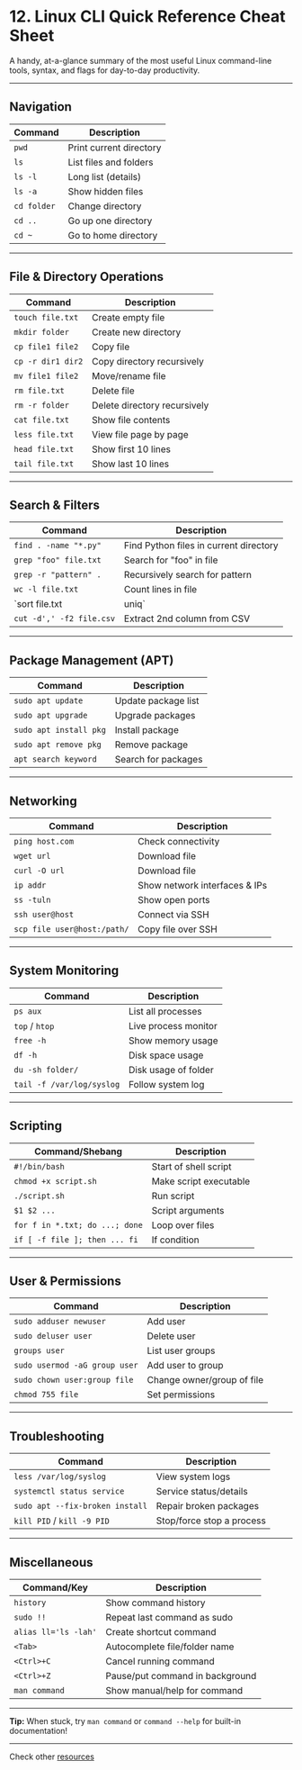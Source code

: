 # 12. Linux CLI Quick Reference Cheat Sheet

A handy, at-a-glance summary of the most useful Linux command-line tools, syntax, and flags for day-to-day productivity.

---

## Navigation

| Command                   | Description                            |
|---------------------------|----------------------------------------|
| `pwd`                     | Print current directory                |
| `ls`                      | List files and folders                 |
| `ls -l`                   | Long list (details)                    |
| `ls -a`                   | Show hidden files                      |
| `cd folder`               | Change directory                       |
| `cd ..`                   | Go up one directory                    |
| `cd ~`                    | Go to home directory                   |

---

## File & Directory Operations

| Command                       | Description                               |
|-------------------------------|-------------------------------------------|
| `touch file.txt`              | Create empty file                         |
| `mkdir folder`                | Create new directory                      |
| `cp file1 file2`              | Copy file                                 |
| `cp -r dir1 dir2`             | Copy directory recursively                |
| `mv file1 file2`              | Move/rename file                          |
| `rm file.txt`                 | Delete file                               |
| `rm -r folder`                | Delete directory recursively              |
| `cat file.txt`                | Show file contents                        |
| `less file.txt`               | View file page by page                    |
| `head file.txt`               | Show first 10 lines                       |
| `tail file.txt`               | Show last 10 lines                        |

---

## Search & Filters

| Command                              | Description                                    |
|--------------------------------------|------------------------------------------------|
| `find . -name "*.py"`                | Find Python files in current directory         |
| `grep "foo" file.txt`                | Search for "foo" in file                       |
| `grep -r "pattern" .`                | Recursively search for pattern                 |
| `wc -l file.txt`                     | Count lines in file                            |
| `sort file.txt | uniq`                | Sort and remove duplicates                     |
| `cut -d',' -f2 file.csv`             | Extract 2nd column from CSV                    |

---

## Package Management (APT)

| Command                         | Description                              |
|----------------------------------|------------------------------------------|
| `sudo apt update`                | Update package list                      |
| `sudo apt upgrade`               | Upgrade packages                         |
| `sudo apt install pkg`           | Install package                          |
| `sudo apt remove pkg`            | Remove package                           |
| `apt search keyword`             | Search for packages                      |

---

## Networking

| Command                            | Description                                |
|-------------------------------------|--------------------------------------------|
| `ping host.com`                     | Check connectivity                         |
| `wget url`                          | Download file                              |
| `curl -O url`                       | Download file                              |
| `ip addr`                           | Show network interfaces & IPs              |
| `ss -tuln`                          | Show open ports                            |
| `ssh user@host`                     | Connect via SSH                            |
| `scp file user@host:/path/`         | Copy file over SSH                         |

---

## System Monitoring

| Command                      | Description                             |
|------------------------------|-----------------------------------------|
| `ps aux`                     | List all processes                      |
| `top` / `htop`               | Live process monitor                    |
| `free -h`                    | Show memory usage                       |
| `df -h`                      | Disk space usage                        |
| `du -sh folder/`             | Disk usage of folder                    |
| `tail -f /var/log/syslog`    | Follow system log                       |

---

## Scripting

| Command/Shebang            | Description                                |
|----------------------------|--------------------------------------------|
| `#!/bin/bash`              | Start of shell script                      |
| `chmod +x script.sh`       | Make script executable                     |
| `./script.sh`              | Run script                                 |
| `$1 $2 ...`                | Script arguments                           |
| `for f in *.txt; do ...; done` | Loop over files                       |
| `if [ -f file ]; then ... fi`   | If condition                         |

---

## User & Permissions

| Command                          | Description                              |
|-----------------------------------|------------------------------------------|
| `sudo adduser newuser`            | Add user                                 |
| `sudo deluser user`               | Delete user                              |
| `groups user`                     | List user groups                         |
| `sudo usermod -aG group user`     | Add user to group                        |
| `sudo chown user:group file`      | Change owner/group of file               |
| `chmod 755 file`                  | Set permissions                          |

---

## Troubleshooting

| Command                               | Description                             |
|----------------------------------------|-----------------------------------------|
| `less /var/log/syslog`                 | View system logs                        |
| `systemctl status service`             | Service status/details                  |
| `sudo apt --fix-broken install`        | Repair broken packages                  |
| `kill PID` / `kill -9 PID`             | Stop/force stop a process               |

---

## Miscellaneous

| Command/Key        | Description                                  |
|--------------------|----------------------------------------------|
| `history`          | Show command history                         |
| `sudo !!`          | Repeat last command as sudo                  |
| `alias ll='ls -lah'` | Create shortcut command                    |
| `<Tab>`            | Autocomplete file/folder name                |
| `<Ctrl>+C`         | Cancel running command                       |
| `<Ctrl>+Z`         | Pause/put command in background              |
| `man command`      | Show manual/help for command                 |

---

**Tip:** When stuck, try `man command` or `command --help` for built-in documentation!

---

Check other [resources](./13-linux-cli-further-resources_Version2.md)
